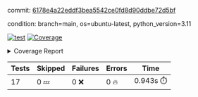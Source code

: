 commit: [6178e4a22eddf3bea5542ce0fd8d90ddbe72d5bf](https://github.com/rcmdnk/conf-finder/tree/6178e4a22eddf3bea5542ce0fd8d90ddbe72d5bf)

condition: branch=main, os=ubuntu-latest, python_version=3.11

[![test](https://github.com/rcmdnk/conf-finder/actions/workflows/test.yml/badge.svg)](https://github.com/rcmdnk/conf-finder/actions/runs/13644404019)
<a href="https://github.com/rcmdnk/conf-finder/blob/6178e4a22eddf3bea5542ce0fd8d90ddbe72d5bf/README.md"><img alt="Coverage" src="https://img.shields.io/badge/Coverage-83%25-green.svg" /></a><details><summary>Coverage Report </summary><table><tr><th>File</th><th>Stmts</th><th>Miss</th><th>Cover</th><th>Missing</th></tr><tbody><tr><td colspan="5"><b>src/conf_finder</b></td></tr><tr><td>&nbsp; &nbsp;<a href="https://github.com/rcmdnk/conf-finder/blob/6178e4a22eddf3bea5542ce0fd8d90ddbe72d5bf/src/conf_finder/conf_finder.py">conf_finder.py</a></td><td>169</td><td>29</td><td>83%</td><td><a href="https://github.com/rcmdnk/conf-finder/blob/6178e4a22eddf3bea5542ce0fd8d90ddbe72d5bf/src/conf_finder/conf_finder.py#L8">8</a>, <a href="https://github.com/rcmdnk/conf-finder/blob/6178e4a22eddf3bea5542ce0fd8d90ddbe72d5bf/src/conf_finder/conf_finder.py#L62-L63">62&ndash;63</a>, <a href="https://github.com/rcmdnk/conf-finder/blob/6178e4a22eddf3bea5542ce0fd8d90ddbe72d5bf/src/conf_finder/conf_finder.py#L86-L90">86&ndash;90</a>, <a href="https://github.com/rcmdnk/conf-finder/blob/6178e4a22eddf3bea5542ce0fd8d90ddbe72d5bf/src/conf_finder/conf_finder.py#L99-L100">99&ndash;100</a>, <a href="https://github.com/rcmdnk/conf-finder/blob/6178e4a22eddf3bea5542ce0fd8d90ddbe72d5bf/src/conf_finder/conf_finder.py#L105-L106">105&ndash;106</a>, <a href="https://github.com/rcmdnk/conf-finder/blob/6178e4a22eddf3bea5542ce0fd8d90ddbe72d5bf/src/conf_finder/conf_finder.py#L150">150</a>, <a href="https://github.com/rcmdnk/conf-finder/blob/6178e4a22eddf3bea5542ce0fd8d90ddbe72d5bf/src/conf_finder/conf_finder.py#L169-L174">169&ndash;174</a>, <a href="https://github.com/rcmdnk/conf-finder/blob/6178e4a22eddf3bea5542ce0fd8d90ddbe72d5bf/src/conf_finder/conf_finder.py#L195">195</a>, <a href="https://github.com/rcmdnk/conf-finder/blob/6178e4a22eddf3bea5542ce0fd8d90ddbe72d5bf/src/conf_finder/conf_finder.py#L200">200</a>, <a href="https://github.com/rcmdnk/conf-finder/blob/6178e4a22eddf3bea5542ce0fd8d90ddbe72d5bf/src/conf_finder/conf_finder.py#L228">228</a>, <a href="https://github.com/rcmdnk/conf-finder/blob/6178e4a22eddf3bea5542ce0fd8d90ddbe72d5bf/src/conf_finder/conf_finder.py#L246">246</a>, <a href="https://github.com/rcmdnk/conf-finder/blob/6178e4a22eddf3bea5542ce0fd8d90ddbe72d5bf/src/conf_finder/conf_finder.py#L289-L290">289&ndash;290</a>, <a href="https://github.com/rcmdnk/conf-finder/blob/6178e4a22eddf3bea5542ce0fd8d90ddbe72d5bf/src/conf_finder/conf_finder.py#L320-L321">320&ndash;321</a>, <a href="https://github.com/rcmdnk/conf-finder/blob/6178e4a22eddf3bea5542ce0fd8d90ddbe72d5bf/src/conf_finder/conf_finder.py#L325">325</a>, <a href="https://github.com/rcmdnk/conf-finder/blob/6178e4a22eddf3bea5542ce0fd8d90ddbe72d5bf/src/conf_finder/conf_finder.py#L333">333</a></td></tr><tr><td><b>TOTAL</b></td><td><b>174</b></td><td><b>29</b></td><td><b>83%</b></td><td>&nbsp;</td></tr></tbody></table></details>

| Tests | Skipped | Failures | Errors | Time |
| ----- | ------- | -------- | -------- | ------------------ |
| 17 | 0 :zzz: | 0 :x: | 0 :fire: | 0.943s :stopwatch: |


